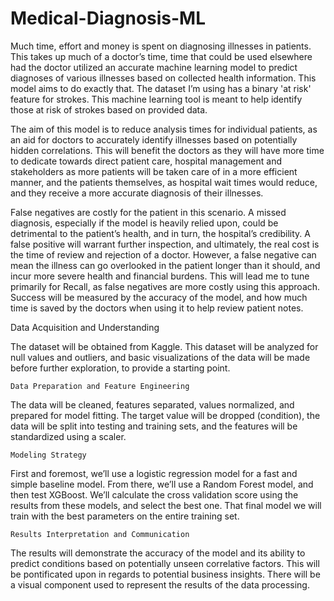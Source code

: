 # Medical-Diagnosis-ML
Much time, effort and money is spent on diagnosing illnesses in patients. This takes up much of a doctor’s time, time that could be used elsewhere had the doctor utilized an accurate machine learning model to predict diagnoses of various illnesses based on collected health information. This model aims to do exactly that. The dataset I’m using has a binary 'at risk' feature for strokes. This machine learning tool is meant to help identify those at risk of strokes based on provided data.

The aim of this model is to reduce analysis times for individual patients, as an aid for doctors to accurately identify illnesses based on potentially hidden correlations. This will benefit the doctors as they will have more time to dedicate towards direct patient care, hospital management and stakeholders as more patients will be taken care of in a more efficient manner, and the patients themselves, as hospital wait times would reduce, and they receive a more accurate diagnosis of their illnesses.

False negatives are costly for the patient in this scenario. A missed diagnosis, especially if the model is heavily relied upon, could be detrimental to the patient’s health, and in turn, the hospital’s credibility. A false positive will warrant further inspection, and ultimately, the real cost is the time of review and rejection of a doctor. However, a false negative can mean the illness can go overlooked in the patient longer than it should, and incur more severe health and financial burdens. This will lead me to tune primarily for Recall, as false negatives are more costly using this approach. Success will be measured by the accuracy of the model, and how much time is saved by the doctors when using it to help review patient notes.




















Data Acquisition and Understanding

The dataset will be obtained from Kaggle. This dataset will be analyzed for null values and outliers, and basic visualizations of the data will be made before further exploration, to provide a starting point.

	Data Preparation and Feature Engineering

The data will be cleaned, features separated, values normalized, and prepared for model fitting. The target value will be dropped (condition), the data will be split into testing and training sets, and the features will be standardized using a scaler.

	Modeling Strategy

First and foremost, we’ll use a logistic regression model for a fast and simple baseline model. From there, we’ll use a Random Forest model, and then test XGBoost. We’ll calculate the cross validation score using the results from these models, and select the best one. That final model we will train with the best parameters on the entire training set.

	Results Interpretation and Communication

The results will demonstrate the accuracy of the model and its ability to predict conditions based on potentially unseen correlative factors. This will be pontificated upon in regards to potential business insights. There will be a visual component used to represent the results of the data processing.
